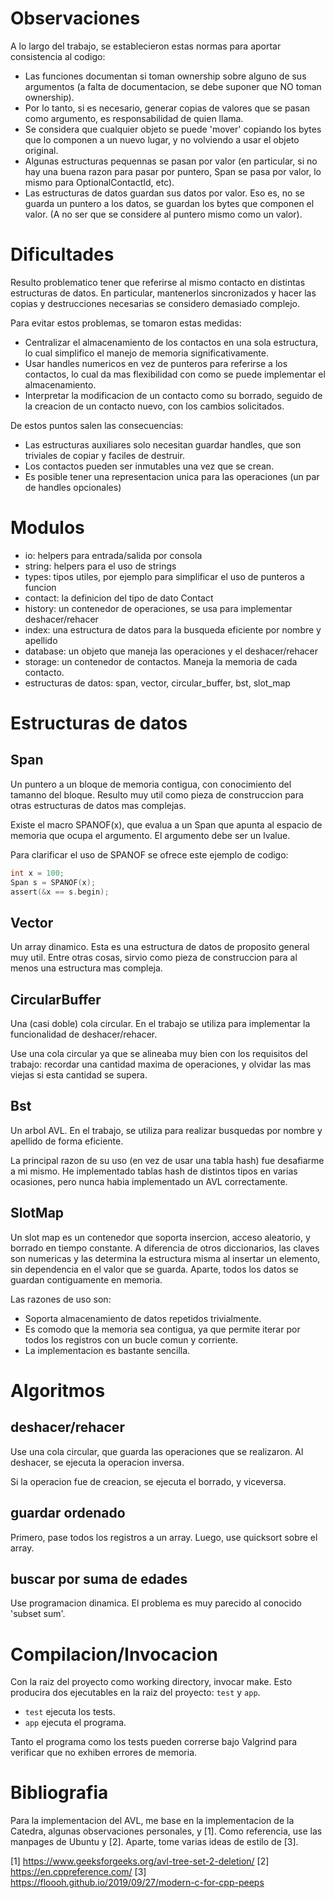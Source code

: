 # Observaciones


A lo largo del trabajo, se establecieron estas normas para aportar consistencia
al codigo:

- Las funciones documentan si toman ownership sobre alguno de sus argumentos (a
falta de documentacion, se debe suponer que NO toman ownership).
- Por lo tanto, si es necesario, generar copias de valores que se pasan como
argumento, es responsabilidad de quien llama.
- Se considera que cualquier objeto se puede 'mover' copiando los bytes que lo
componen a un nuevo lugar, y no volviendo a usar el objeto original.
- Algunas estructuras pequennas se pasan por valor (en particular, si no hay una
buena razon para pasar por puntero, Span se pasa por valor, lo mismo para
OptionalContactId, etc).
- Las estructuras de datos guardan sus datos por valor. Eso es, no se guarda un
puntero a los datos, se guardan los bytes que componen el valor. (A no ser que se
considere al puntero mismo como un valor).

# Dificultades

Resulto problematico tener que referirse al mismo contacto en distintas
estructuras de datos. En particular, mantenerlos sincronizados y hacer las copias
y destrucciones necesarias se considero demasiado complejo.

Para evitar estos problemas, se tomaron estas medidas:

- Centralizar el almacenamiento de los contactos en una sola estructura, lo cual
simplifico el manejo de memoria significativamente.
- Usar handles numericos en vez de punteros para referirse a los contactos, lo
cual da mas flexibilidad con como se puede implementar el almacenamiento.
- Interpretar la modificacion de un contacto como su borrado, seguido de la
creacion de un contacto nuevo, con los cambios solicitados.

De estos puntos salen las consecuencias:

- Las estructuras auxiliares solo necesitan guardar handles, que son triviales de
copiar y faciles de destruir.
- Los contactos pueden ser inmutables una vez que se crean.
- Es posible tener una representacion unica para las operaciones (un par de
handles opcionales)

# Modulos

- io: helpers para entrada/salida por consola
- string: helpers para el uso de strings
- types: tipos utiles, por ejemplo para simplificar el uso de punteros a funcion
- contact: la definicion del tipo de dato Contact
- history: un contenedor de operaciones, se usa para implementar deshacer/rehacer
- index: una estructura de datos para la busqueda eficiente por nombre y apellido
- database: un objeto que maneja las operaciones y el deshacer/rehacer
- storage: un contenedor de contactos. Maneja la memoria de cada contacto.
- estructuras de datos: span, vector, circular\_buffer, bst, slot\_map

# Estructuras de datos

## Span

Un puntero a un bloque de memoria contigua, con conocimiento del tamanno del
bloque. Resulto muy util como pieza de construccion para otras estructuras de
datos mas complejas.

Existe el macro SPANOF(x), que evalua a un Span que apunta al espacio de memoria
que ocupa el argumento. El argumento debe ser un lvalue.

Para clarificar el uso de SPANOF se ofrece este ejemplo de codigo:

```c
int x = 100;
Span s = SPANOF(x);
assert(&x == s.begin);
```

## Vector

Un array dinamico. Esta es una estructura de datos de proposito general muy util.
Entre otras cosas, sirvio como pieza de construccion para al menos una estructura
mas compleja.

## CircularBuffer

Una (casi doble) cola circular. En el trabajo se utiliza para implementar la
funcionalidad de deshacer/rehacer.

Use una cola circular ya que se alineaba muy bien con los requisitos del trabajo:
recordar una cantidad maxima de operaciones, y olvidar las mas viejas si esta
cantidad se supera.

## Bst

Un arbol AVL. En el trabajo, se utiliza para realizar busquedas por nombre y
apellido de forma eficiente.

La principal razon de su uso (en vez de usar una tabla hash) fue desafiarme a mi
mismo. He implementado tablas hash de distintos tipos en varias ocasiones, pero
nunca habia implementado un AVL correctamente.

## SlotMap

Un slot map es un contenedor que soporta insercion, acceso aleatorio, y borrado
en tiempo constante. A diferencia de otros diccionarios, las claves son numericas
y las determina la estructura misma al insertar un elemento, sin dependencia en
el valor que se guarda. Aparte, todos los datos se guardan contiguamente en
memoria.

Las razones de uso son:
- Soporta almacenamiento de datos repetidos trivialmente.
- Es comodo que la memoria sea contigua, ya que permite iterar por todos los
registros con un bucle comun y corriente.
- La implementacion es bastante sencilla.

# Algoritmos

## deshacer/rehacer

Use una cola circular, que guarda las operaciones que se realizaron. Al deshacer,
se ejecuta la operacion inversa.

Si la operacion fue de creacion, se ejecuta el borrado, y viceversa.

## guardar ordenado

Primero, pase todos los registros a un array. Luego, use quicksort sobre el array.

## buscar por suma de edades

Use programacion dinamica. El problema es muy parecido al conocido 'subset sum'.

# Compilacion/Invocacion

Con la raiz del proyecto como working directory, invocar make. Esto producira dos
ejecutables en la raiz del proyecto: `test` y `app`.

- `test` ejecuta los tests.
- `app` ejecuta el programa.

Tanto el programa como los tests pueden correrse bajo Valgrind para verificar que
no exhiben errores de memoria.

# Bibliografia

Para la implementacion del AVL, me base en la implementacion de la Catedra,
algunas observaciones personales, y [1]. Como referencia, use las manpages de
Ubuntu y [2]. Aparte, tome varias ideas de estilo de [3].

[1] https://www.geeksforgeeks.org/avl-tree-set-2-deletion/
[2] https://en.cppreference.com/
[3] https://floooh.github.io/2019/09/27/modern-c-for-cpp-peeps
